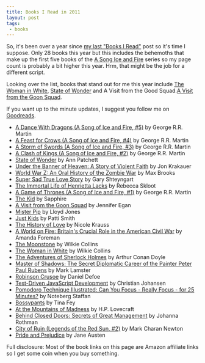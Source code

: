 ```yaml
---
title: Books I Read in 2011
layout: post
tags:
 - books
---
```

So, it's been over a year since [my last "Books I Read"][1] post so it's time
I suppose. Only 28 books this year but this includes the behemoths that make up the first
five books of the <a href="http://en.wikipedia.org/wiki/A_song_of_ice_and_fire">A Song Ice and
Fire</a> series so my page count is probably a bit higher this year.  Hrm, that
might be the job for a different script.

Looking over the list, books that stand out for me  this year include <a
href="http://www.amazon.com/gp/search?keywords=9780141439617&index=books&linkCode=qs&tag=slackorama-20">The
Woman in White</a>, <a
href="http://www.amazon.com/gp/search?keywords=9780062049803&index=books&linkCode=qs&tag=slackorama-20">State
of Wonder</a> and A Visit from the Good Squad.<a href="http://www.amazon.com/gp/product/0307477479/ref=as_li_ss_tl?ie=UTF8&tag=slackorama-20&linkCode=as2&camp=1789&creative=390957&creativeASIN=0307477479">A Visit from the Goon Squad</a>.

If you want up to the minute updates, I suggest you follow me on <a href="http://www.goodreads.com/user/show/1519786-slackorama">Goodreads</a>.

<ul>
<li><a href="http://www.amazon.com/gp/search?keywords=9780553801477&index=books&linkCode=qs&tag=slackorama-20">A Dance With Dragons (A Song of Ice and Fire, #5)</a> by George R.R. Martin </li>
<li><a href="http://www.amazon.com/gp/search?keywords=9780553582024&index=books&linkCode=qs&tag=slackorama-20">A Feast for Crows (A Song of Ice and Fire, #4)</a> by George R.R. Martin </li>
<li><a href="http://www.amazon.com/gp/search?keywords=9780553573428&index=books&linkCode=qs&tag=slackorama-20">A Storm of Swords (A Song of Ice and Fire, #3)</a> by George R.R. Martin </li>
<li><a href="http://www.amazon.com/gp/search?keywords=9780553381696&index=books&linkCode=qs&tag=slackorama-20">A Clash of Kings (A Song of Ice and Fire, #2)</a> by George R.R. Martin </li>
<li><a href="http://www.amazon.com/gp/search?keywords=9780062049803&index=books&linkCode=qs&tag=slackorama-20">State of Wonder</a> by Ann Patchett </li>
<li><a href="http://www.amazon.com/gp/search?keywords=9780330419123&index=books&linkCode=qs&tag=slackorama-20">Under the Banner of Heaven: A Story of Violent Faith</a> by Jon Krakauer </li>
<li><a href="http://www.amazon.com/gp/search?keywords=9780307346605&index=books&linkCode=qs&tag=slackorama-20">World War Z: An Oral History of the Zombie War</a> by Max Brooks </li>
<li><a href="http://www.amazon.com/gp/search?keywords=9780679603597&index=books&linkCode=qs&tag=slackorama-20">Super Sad True Love Story</a> by Gary Shteyngart </li>
<li><a href="http://www.amazon.com/gp/search?keywords=9781400052172&index=books&linkCode=qs&tag=slackorama-20">The Immortal Life of Henrietta Lacks</a> by Rebecca Skloot </li>
<li><a href="http://www.amazon.com/gp/search?keywords=9780553588484&index=books&linkCode=qs&tag=slackorama-20">A Game of Thrones (A Song of Ice and Fire, #1)</a> by George R.R. Martin </li>
<li><a href="http://www.amazon.com/gp/search?keywords=9781594203046&index=books&linkCode=qs&tag=slackorama-20">The Kid</a> by Sapphire </li>
<li><a href="http://www.amazon.com/gp/product/0307477479/ref=as_li_ss_tl?ie=UTF8&tag=slackorama-20&linkCode=as2&camp=1789&creative=390957&creativeASIN=0307477479">A Visit from the Goon Squad</a> by Jennifer Egan</li>
<li><a href="http://www.amazon.com/gp/search?keywords=9780385341073&index=books&linkCode=qs&tag=slackorama-20">Mister Pip</a> by Lloyd Jones </li>
<li><a href="http://www.amazon.com/gp/search?keywords=9780066211312&index=books&linkCode=qs&tag=slackorama-20">Just Kids</a> by Patti Smith </li>
<li><a href="http://www.amazon.com/gp/search?keywords=9780393328622&index=books&linkCode=qs&tag=slackorama-20">The History of Love</a> by Nicole Krauss </li>
<li><a href="http://www.amazon.com/gp/search?keywords=9780375504945&index=books&linkCode=qs&tag=slackorama-20">A World on Fire: Britain's Crucial Role in the American Civil War</a> by Amanda Foreman </li>
<li><a href="http://www.amazon.com/gp/search?keywords=9780375757853&index=books&linkCode=qs&tag=slackorama-20">The Moonstone</a> by Wilkie Collins </li>
<li><a href="http://www.amazon.com/gp/search?keywords=9780141439617&index=books&linkCode=qs&tag=slackorama-20">The Woman in White</a> by Wilkie Collins </li>
<li><a href="http://www.amazon.com/gp/search?keywords=9780192835086&index=books&linkCode=qs&tag=slackorama-20">The Adventures of Sherlock Holmes</a> by Arthur Conan Doyle </li>
<li><a href="http://www.amazon.com/gp/search?keywords=9780385523790&index=books&linkCode=qs&tag=slackorama-20">Master of Shadows: The Secret Diplomatic Career of the Painter Peter Paul Rubens</a> by Mark Lamster </li>
<li><a href="http://www.amazon.com/gp/search?keywords=9780375757327&index=books&linkCode=qs&tag=slackorama-20">Robinson Crusoe</a> by Daniel Defoe </li>
<li><a href="http://www.amazon.com/gp/search?keywords=9780321683915&index=books&linkCode=qs&tag=slackorama-20">Test-Driven JavaScript Development</a> by Christian Johansen </li>
<li><a href="http://www.amazon.com/gp/search?keywords=9781934356500&index=books&linkCode=qs&tag=slackorama-20">Pomodoro Technique Illustrated: Can You Focus - Really Focus - for 25 Minutes?</a> by Noteberg  Staffan </li>
<li><a href="http://www.amazon.com/gp/search?keywords=9781609419691&index=books&linkCode=qs&tag=slackorama-20">Bossypants</a> by Tina Fey </li>
<li><a href="http://www.amazon.com/gp/search?keywords=9781156188743&index=books&linkCode=qs&tag=slackorama-20">At the Mountains of Madness</a> by H.P. Lovecraft </li>
<li><a href="http://www.amazon.com/gp/search?keywords=9780976694021&index=books&linkCode=qs&tag=slackorama-20">Behind Closed Doors: Secrets of Great Management</a> by Johanna Rothman </li>
<li><a href="http://www.amazon.com/gp/search?keywords=9780230712591&index=books&linkCode=qs&tag=slackorama-20">City of Ruin (Legends of the Red Sun, #2)</a> by Mark Charan Newton </li>
<li><a href="http://www.amazon.com/gp/search?keywords=9780679783268&index=books&linkCode=qs&tag=slackorama-20">Pride and Prejudice</a> by Jane Austen </li>
</ul>

Full disclosure: Most of the book links on this page are Amazon affiliate
links so I get some coin when you buy something.

[1]: http://sethmason.com/2010/12/07/books-i-read-in-2010.html
